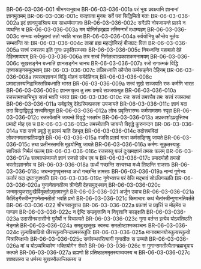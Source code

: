 BR-06-03-036-001	श्रीभगवानुवाच
BR-06-03-036-001a	परं भूयः प्रवक्ष्यामि ज्ञानानां ज्ञानमुत्तमम्
BR-06-03-036-001c	यज्ज्ञात्वा मुनयः सर्वे परां सिद्धिमितो गताः
BR-06-03-036-002a	इदं ज्ञानमुपाश्रित्य मम साधर्म्यमागताः
BR-06-03-036-002c	सर्गेऽपि नोपजायन्ते प्रलये न व्यथन्ति च
BR-06-03-036-003a	मम योनिर्महद्ब्रह्म तस्मिन्गर्भं दधाम्यहम्
BR-06-03-036-003c	सम्भवः सर्वभूतानां ततो भवति भारत
BR-06-03-036-004a	सर्वयोनिषु कौन्तेय मूर्तयः सम्भवन्ति याः
BR-06-03-036-004c	तासां ब्रह्म महद्योनिरहं बीजप्रदः पिता
BR-06-03-036-005a	सत्त्वं रजस्तम इति गुणाः प्रकृतिसम्भवाः
BR-06-03-036-005c	निबध्नन्ति महाबाहो देहे देहिनमव्ययम्
BR-06-03-036-006a	तत्र सत्त्वं निर्मलत्वात्प्रकाशकमनामयम्
BR-06-03-036-006c	सुखसङ्गेन बध्नाति ज्ञानसङ्गेन चानघ
BR-06-03-036-007a	रजो रागात्मकं विद्धि तृष्णासङ्गसमुद्भवम्
BR-06-03-036-007c	तन्निबध्नाति कौन्तेय कर्मसङ्गेन देहिनम्
BR-06-03-036-008a	तमस्त्वज्ञानजं विद्धि मोहनं सर्वदेहिनाम्
BR-06-03-036-008c	प्रमादालस्यनिद्राभिस्तन्निबध्नाति भारत
BR-06-03-036-009a	सत्त्वं सुखे सञ्जयति रजः कर्मणि भारत
BR-06-03-036-009c	ज्ञानमावृत्य तु तमः प्रमादे सञ्जयत्युत
BR-06-03-036-010a	रजस्तमश्चाभिभूय सत्त्वं भवति भारत
BR-06-03-036-010c	रजः सत्त्वं तमश्चैव तमः सत्त्वं रजस्तथा
BR-06-03-036-011a	सर्वद्वारेषु देहेऽस्मिन्प्रकाश उपजायते
BR-06-03-036-011c	ज्ञानं यदा तदा विद्याद्विवृद्धं सत्त्वमित्युत
BR-06-03-036-012a	लोभः प्रवृत्तिरारम्भः कर्मणामशमः स्पृहा
BR-06-03-036-012c	रजस्येतानि जायन्ते विवृद्धे भरतर्षभ
BR-06-03-036-013a	अप्रकाशोऽप्रवृत्तिश्च प्रमादो मोह एव च
BR-06-03-036-013c	तमस्येतानि जायन्ते विवृद्धे कुरुनन्दन
BR-06-03-036-014a	यदा सत्त्वे प्रवृद्धे तु प्रलयं याति देहभृत्
BR-06-03-036-014c	तदोत्तमविदां लोकानमलान्प्रतिपद्यते
BR-06-03-036-015a	रजसि प्रलयं गत्वा कर्मसङ्गिषु जायते
BR-06-03-036-015c	तथा प्रलीनस्तमसि मूढयोनिषु जायते
BR-06-03-036-016a	कर्मणः सुकृतस्याहुः सात्त्विकं निर्मलं फलम्
BR-06-03-036-016c	रजसस्तु फलं दुःखमज्ञानं तमसः फलम्
BR-06-03-036-017a	सत्त्वात्संजायते ज्ञानं रजसो लोभ एव च
BR-06-03-036-017c	प्रमादमोहौ तमसो भवतोऽज्ञानमेव च
BR-06-03-036-018a	ऊर्ध्वं गच्छन्ति सत्त्वस्था मध्ये तिष्ठन्ति राजसाः
BR-06-03-036-018c	जघन्यगुणवृत्तस्था अधो गच्छन्ति तामसाः
BR-06-03-036-019a	नान्यं गुणेभ्यः कर्तारं यदा द्रष्टानुपश्यति
BR-06-03-036-019c	गुणेभ्यश्च परं वेत्ति मद्भावं सोऽधिगच्छति
BR-06-03-036-020a	गुणानेतानतीत्य त्रीन्देही देहसमुद्भवान्
BR-06-03-036-020c	जन्ममृत्युजरादुःखैर्विमुक्तोऽमृतमश्नुते
BR-06-03-036-021	अर्जुन उवाच
BR-06-03-036-021a	कैर्लिङ्गैस्त्रीन्गुणानेतानतीतो भवति प्रभो
BR-06-03-036-021c	किमाचारः कथं चैतांस्त्रीन्गुणानतिवर्तते
BR-06-03-036-022	श्रीभगवानुवाच
BR-06-03-036-022a	प्रकाशं च प्रवृत्तिं च मोहमेव च पाण्डव
BR-06-03-036-022c	न द्वेष्टि सम्प्रवृत्तानि न निवृत्तानि काङ्क्षति
BR-06-03-036-023a	उदासीनवदासीनो गुणैर्यो न विचाल्यते
BR-06-03-036-023c	गुणा वर्तन्त इत्येव योऽवतिष्ठति नेङ्गते
BR-06-03-036-024a	समदुःखसुखः स्वस्थः समलोष्टाश्मकाञ्चनः
BR-06-03-036-024c	तुल्यप्रियाप्रियो धीरस्तुल्यनिन्दात्मसंस्तुतिः
BR-06-03-036-025a	मानावमानयोस्तुल्यस्तुल्यो मित्रारिपक्षयोः
BR-06-03-036-025c	सर्वारम्भपरित्यागी गुणातीतः स उच्यते
BR-06-03-036-026a	मां च योऽव्यभिचारेण भक्तियोगेन सेवते
BR-06-03-036-026c	स गुणान्समतीत्यैतान्ब्रह्मभूयाय कल्पते
BR-06-03-036-027a	ब्रह्मणो हि प्रतिष्ठाहममृतस्याव्ययस्य च
BR-06-03-036-027c	शाश्वतस्य च धर्मस्य सुखस्यैकान्तिकस्य च
